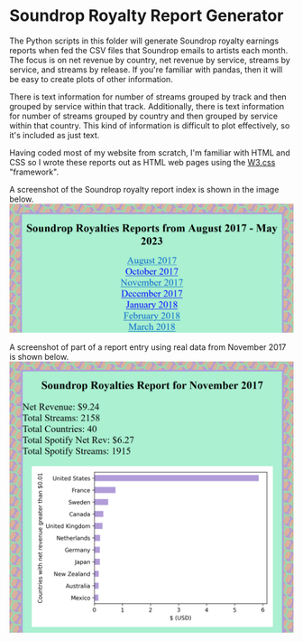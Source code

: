 # Soundrop Royalty Report Generator

The Python scripts in this folder will generate Soundrop royalty earnings reports when fed the CSV files that Soundrop emails to artists each month. The focus is on net revenue by country, net revenue by service, streams by service, and streams by release. If you're familiar with pandas, then it will be easy to create plots of other information. 

There is text information for number of streams grouped by track and then grouped by service within that track. Additionally, there is text information for number of streams grouped by country and then grouped by service within that country. This kind of information is difficult to plot effectively, so it's included as just text.

Having coded most of my website from scratch, I'm familiar with HTML and CSS so I wrote these reports out as HTML web pages using the [W3.css](https://www.w3schools.com/w3css/defaulT.asp) "framework". 

A screenshot of the Soundrop royalty report index is shown in the image below.
![Soundrop royalty report index](./Soundrop_Royalty_Report_Index.png "Soundrop royalty report index")

A screenshot of part of a report entry using real data from November 2017 is shown below.
![Soundrop royalty report from November 2017](./Soundrop_Royalty_Report_Example.png "Soundrop royalty report from November 2017")





